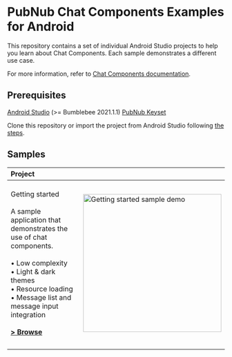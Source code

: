 # PubNub Chat Components Examples for Android

This repository contains a set of individual Android Studio projects to help you learn about Chat Components. Each sample demonstrates a different use case.

For more information, refer to [Chat Components documentation](https://www.pubnub.com/docs/chat/components/android/overview-android).

## Prerequisites

[Android Studio](https://developer.android.com/studio/preview) (>= Bumblebee 2021.1.1)
[PubNub Keyset](https://dashboard.pubnub.com/)

Clone this repository or import the project from Android Studio following [the steps](https://developer.android.com/jetpack/compose/setup#sample).

## Samples

| Project | |
|:-----|---------|
|  <br> Getting started <br><br> A sample application that demonstrates the use of chat components. <br><br> • Low complexity<br>• Light & dark themes<br>• Resource loading<br>• Message list and message input integration <br><br> **[> Browse](getting-started/)**<br><br> | <img src="" width="320" alt="Getting started sample demo"> |
|  |  |
